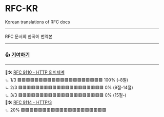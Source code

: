 # RFC-KR
Korean translations of RFC docs
<hr>
RFC 문서의 한국어 번역본
<hr>

### 👍 [기여하기](https://github.com/lifthus/RFC-KR/blob/main/CONTRIBUTING.md)

<hr>

🚧🛠️ [RFC 9110 - HTTP 의미체계](https://github.com/lifthus/RFC-KR/blob/main/rfc9110-http-semantics/rfc9110kr.md)<br>
ㄴ 1/3 🟩🟩🟩🟩🟩🟩🟩🟩🟩🟩🟩🟩🟩🟩🟩🟩🟩🟩🟩🟩 100% (-8절) <br>
ㄴ 2/3 🟥🟥🟥🟥🟥🟥🟥🟥🟥🟥🟥🟥🟥🟥🟥🟥🟥🟥🟥🟥   0%  (9절-14절) <br>
ㄴ 3/3 🟥🟥🟥🟥🟥🟥🟥🟥🟥🟥🟥🟥🟥🟥🟥🟥🟥🟥🟥🟥   0%  (15절-) <br>
🚧🛠️ [RFC 9114 - HTTP/3](https://github.com/lifthus/RFC-KR/blob/main/rfc9114-http3/rfc9114kr.md)<br>
ㄴ 20% 🟩🟩🟩🟩🟥🟥🟥🟥🟥🟥🟥🟥🟥🟥🟥🟥🟥🟥🟥🟥<br>

